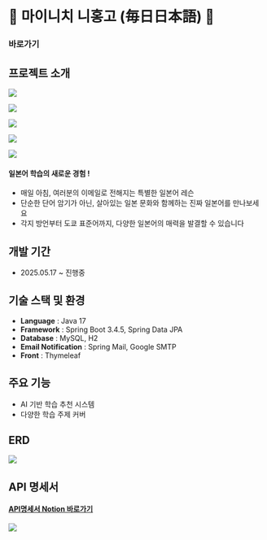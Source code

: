 # 🌸 마이니치 니홍고 (毎日日本語) 🌸

### 바로가기

## 프로젝트 소개

![](https://velog.velcdn.com/images/jelog_131/post/0842550b-a995-46ed-840f-fb7e2470b6ac/image.png)

![](https://velog.velcdn.com/images/jelog_131/post/f7b63562-3587-457c-897f-41ec841c4ac5/image.png)

![](https://velog.velcdn.com/images/jelog_131/post/8ee79281-40e5-4a82-9352-b6058dd4c273/image.png)

![](https://velog.velcdn.com/images/jelog_131/post/1b015650-752f-4969-996e-21f3cc252f4e/image.png)

![](https://velog.velcdn.com/images/jelog_131/post/27f24f56-a8c6-4493-8d13-1e7936e6bd8b/image.png)


#### 일본어 학습의 새로운 경험 ! 
- 매일 아침, 여러분의 이메일로 전해지는 특별한 일본어 레슨
- 단순한 단어 암기가 아닌, 살아있는 일본 문화와 함께하는 진짜 일본어를 만나보세요
- 각지 방언부터 도쿄 표준어까지, 다양한 일본어의 매력을 발결할 수 있습니다

## 개발 기간
- 2025.05.17 ~ 진행중

## 기술 스택 및 환경

- **Language** : Java 17
- **Framework** : Spring Boot 3.4.5, Spring Data JPA
- **Database** : MySQL, H2
- **Email Notification** : Spring Mail, Google SMTP
- **Front** : Thymeleaf

## 주요 기능

- AI 기반 학습 추천 시스템
- 다양한 학습 주제 커버

## ERD

![](https://velog.velcdn.com/images/jelog_131/post/a18dd29f-861c-4144-9041-1a7090c3c7cd/image.png)


## API 명세서

#### [API명세서 Notion 바로가기](https://www.notion.so/jhlab0131/1fe09b13cc28801fb7b8f213f850326c?v=1fe09b13cc2880fdaac1000cdc0b6558&pvs=4)
![](https://velog.velcdn.com/images/jelog_131/post/048ed10f-979d-4a83-befe-2135a5c1c9a3/image.png)
